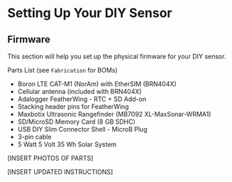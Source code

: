 # Setting Up Your DIY Sensor
## Firmware
This section will help you set up the physical firmware for your DIY sensor.

Parts List (see `Fabrication` for BOMs)
- Boron LTE CAT-M1 (NorAm) with EtherSIM (BRN404X)
- Cellular antenna (included with BRN404X)
- Adalogger FeatherWing - RTC + SD Add-on
- Stacking header pins for FeatherWing
- Maxbotix Ultrasonic Rangefinder (MB7092 XL-MaxSonar-WRMA1)
- SD/MicroSD Memory Card (8 GB SDHC)
- USB DIY Slim Connector Shell - MicroB Plug
- 3-pin cable
- 5 Watt 5 Volt 35 Wh Solar System

[INSERT PHOTOS OF PARTS]

[INSERT UPDATED INSTRUCTIONS]